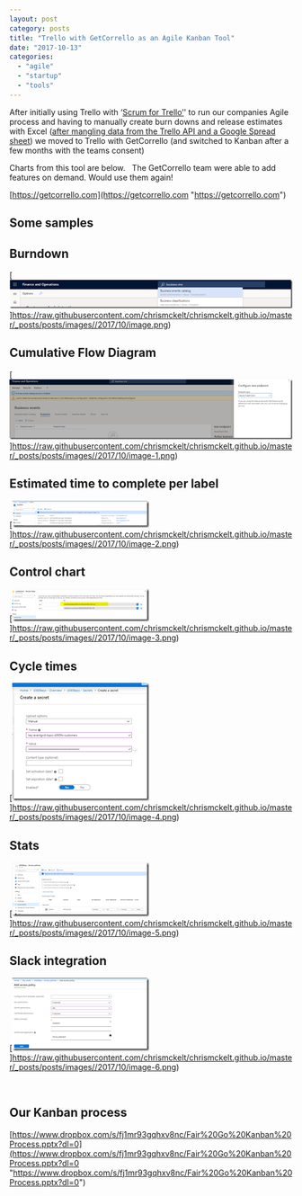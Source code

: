 ```yaml
---
layout: post
category: posts
title: "Trello with GetCorrello as an Agile Kanban Tool"
date: "2017-10-13"
categories: 
  - "agile"
  - "startup"
  - "tools"
---
```


After initially using Trello with ‘[Scrum for Trello’](http://scrumfortrello.com)' to run our companies Agile process and having to manually create burn downs and release estimates with Excel ([after mangling data from the Trello API and a Google Spread sheet](https://gist.github.com/chrismckelt/a8a7fb7cbf768e1423eb5da15070daa7)) we moved to Trello with GetCorrello (and switched to Kanban after a few months with the teams consent)

Charts from this tool are below.   The GetCorrello team were able to add features on demand. Would use them again!

[https://getcorrello.com](https://getcorrello.com "https://getcorrello.com")

## Some samples

## Burndown

[![image](https://raw.githubusercontent.com/chrismckelt/chrismckelt.github.io/master/_posts/posts/images//image_thumb.png "image")]https://raw.githubusercontent.com/chrismckelt/chrismckelt.github.io/master/_posts/posts/images//2017/10/image.png)

## Cumulative Flow Diagram

[![image](https://raw.githubusercontent.com/chrismckelt/chrismckelt.github.io/master/_posts/posts/images//image_thumb-1.png "image")]https://raw.githubusercontent.com/chrismckelt/chrismckelt.github.io/master/_posts/posts/images//2017/10/image-1.png)

## Estimated time to complete per label

[![image](https://raw.githubusercontent.com/chrismckelt/chrismckelt.github.io/master/_posts/posts/images//image_thumb-2.png "image")]https://raw.githubusercontent.com/chrismckelt/chrismckelt.github.io/master/_posts/posts/images//2017/10/image-2.png)

## Control chart

[![image](https://raw.githubusercontent.com/chrismckelt/chrismckelt.github.io/master/_posts/posts/images//image_thumb-3.png "image")]https://raw.githubusercontent.com/chrismckelt/chrismckelt.github.io/master/_posts/posts/images//2017/10/image-3.png)

## Cycle times

[![image](https://raw.githubusercontent.com/chrismckelt/chrismckelt.github.io/master/_posts/posts/images//image_thumb-4.png "image")]https://raw.githubusercontent.com/chrismckelt/chrismckelt.github.io/master/_posts/posts/images//2017/10/image-4.png)

## Stats

[![image](https://raw.githubusercontent.com/chrismckelt/chrismckelt.github.io/master/_posts/posts/images//image_thumb-5.png "image")]https://raw.githubusercontent.com/chrismckelt/chrismckelt.github.io/master/_posts/posts/images//2017/10/image-5.png)

## Slack integration

[![image](https://raw.githubusercontent.com/chrismckelt/chrismckelt.github.io/master/_posts/posts/images//image_thumb-6.png "image")]https://raw.githubusercontent.com/chrismckelt/chrismckelt.github.io/master/_posts/posts/images//2017/10/image-6.png)

 

## Our Kanban process

[https://www.dropbox.com/s/fj1mr93gqhxv8nc/Fair%20Go%20Kanban%20Process.pptx?dl=0](https://www.dropbox.com/s/fj1mr93gqhxv8nc/Fair%20Go%20Kanban%20Process.pptx?dl=0 "https://www.dropbox.com/s/fj1mr93gqhxv8nc/Fair%20Go%20Kanban%20Process.pptx?dl=0")

